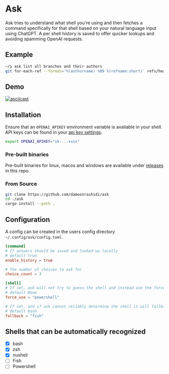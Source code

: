 # Ask

Ask tries to understand what shell you're using and then fetches a command specifically for that shell based on your natural language input using ChatGPT. A per shell history is saved to offer quicker lookups and avoiding spamming OpenAI requests.

## Example

```bash
~/❯ ask list all branches and their authors
git for-each-ref --format='%(authorname) %09 %(refname:short)' refs/heads/
```

## Demo

[![asciicast](https://asciinema.org/a/ndUtX47ehTMplYa8ybHN9Rt0o.svg)](https://asciinema.org/a/ndUtX47ehTMplYa8ybHN9Rt0o)

## Installation

Ensure that an `OPENAI_APIKEY` environment variable is available in your shell. API keys can be found in your [api key settings](https://platform.openai.com/api-keys).

```bash
export OPENAI_APIKEY="sk-...xxxx"
```

### Pre-built binaries

Pre-built binaries for linux, macos and windows are available under [releases](https://github.com/damoonrashidi/ask/releases) in this repo.

### From Source
```bash
git clone https://github.com/damoonrashidi/ask
cd ./ask
cargo install --path .
```

## Configuration

A config can be created in the users config directory `~/.config/ask/config.toml`.

```toml
[command]
# If answers should be saved and looked up locally
# default true
enable_history = true

# The number of choices to ask for
choice_count = 3

[shell]
# If set, ask will not try to guess the shell and instead use the force_use shell name.
# default None
force_use = "powershell"

# If set, and if ask cannot reliably determine the shell it will fallback to this shell. Overriden by `force_use`
# default bash
fallback = "fish"
```

## Shells that can be automatically recognized
- [x] bash
- [x] zsh
- [x] nushell
- [ ] Fish
- [ ] Powershell
